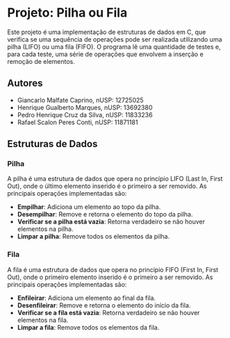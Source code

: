 # Projeto: Pilha ou Fila

Este projeto é uma implementação de estruturas de dados em C, que verifica se uma sequência de operações pode ser realizada utilizando uma pilha (LIFO) ou uma fila (FIFO). O programa lê uma quantidade de testes e, para cada teste, uma série de operações que envolvem a inserção e remoção de elementos.

## Autores
- Giancarlo Malfate Caprino, nUSP: 12725025
- Henrique Gualberto Marques, nUSP: 13692380
- Pedro Henrique Cruz da Silva, nUSP: 11833236
- Rafael Scalon Peres Conti, nUSP: 11871181

## Estruturas de Dados

### Pilha

A pilha é uma estrutura de dados que opera no princípio LIFO (Last In, First Out), onde o último elemento inserido é o primeiro a ser removido. As principais operações implementadas são:
- **Empilhar**: Adiciona um elemento ao topo da pilha.
- **Desempilhar**: Remove e retorna o elemento do topo da pilha.
- **Verificar se a pilha está vazia**: Retorna verdadeiro se não houver elementos na pilha.
- **Limpar a pilha**: Remove todos os elementos da pilha.

### Fila
A fila é uma estrutura de dados que opera no princípio FIFO (First In, First Out), onde o primeiro elemento inserido é o primeiro a ser removido. As principais operações implementadas são:
- **Enfileirar**: Adiciona um elemento ao final da fila.
- **Desenfileirar**: Remove e retorna o elemento do início da fila.
- **Verificar se a fila está vazia**: Retorna verdadeiro se não houver elementos na fila.
- **Limpar a fila**: Remove todos os elementos da fila.
